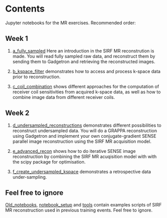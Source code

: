 # Contents

Jupyter notebooks for the MR exercises. Recommended order:

## Week 1

1. [a_fully_sampled](a_fully_sampled.ipynb) Here an introduction in the SIRF MR reconstrution is made. You will read fully sampled raw data, and reconstruct them by sending them to Gadgetron and retrieving the reconstructed images.

2. [b_kspace_filter](b_kspace_filter.ipynb) demonstrates how to access and process k-space data prior to reconstruction.

3. [c_coil_combination](c_coil_combination.ipynb) shows different approaches for the computation of receiver coil sensitivities from acquired k-space data, as well as how to combine image data from different receiver coils.


## Week 2

1. [d_undersampled_reconstructions](d_undersampled_reconstructions.ipynb) demonstrates different possibilities to reconstruct undersampled data. You will do a GRAPPA reconstruction using Gadgetron and implement your own conjugate-gradient SENSE parallel image reconstruction using the SIRF MR acquisition model. 

2. [e_advanced_recon](e_advanced_recon.ipynb) shows how to do iterative SENSE image reconstruction by combining the SIRF MR acuqisition model with with the scipy package for optimisation.

3. [f_create_undersampled_kspace](f_create_undersampled_kspace.ipynb) demonstrates a retrospective data under-sampling.


## Feel free to ignore

[Old_notebooks](Old_notebooks), [notebook_setup](notebook_setup.py) and [tools](tools) contain examples scripts of SIRF MR reconstruction used in previous training events. Feel free to ignore.